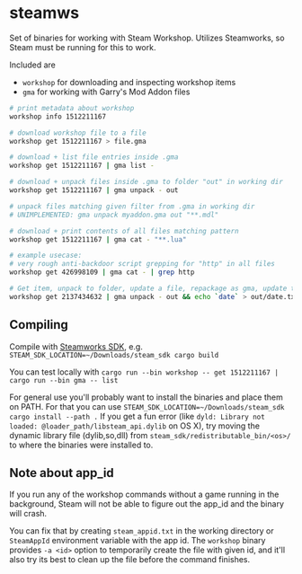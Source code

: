 # steamws

Set of binaries for working with Steam Workshop. Utilizes Steamworks, so Steam must be running for this to work.

Included are

- `workshop` for downloading and inspecting workshop items
- `gma` for working with Garry's Mod Addon files

```bash
# print metadata about workshop
workshop info 1512211167

# download workshop file to a file
workshop get 1512211167 > file.gma

# download + list file entries inside .gma
workshop get 1512211167 | gma list -

# download + unpack files inside .gma to folder "out" in working dir
workshop get 1512211167 | gma unpack - out

# unpack files matching given filter from .gma in working dir
# UNIMPLEMENTED: gma unpack myaddon.gma out "**.mdl"

# download + print contents of all files matching pattern
workshop get 1512211167 | gma cat - "**.lua"

# example usecase:
# very rough anti-backdoor script grepping for "http" in all files
workshop get 426998109 | gma cat - | grep http

# Get item, unpack to folder, update a file, repackage as gma, update to workshop
workshop get 2137434632 | gma unpack - out && echo `date` > out/date.txt && gma pack out | workshop update 2137434632 -
```

## Compiling

Compile with [Steamworks SDK](https://partner.steamgames.com/downloads/steamworks_sdk.zip), e.g. `STEAM_SDK_LOCATION=~/Downloads/steam_sdk cargo build`

You can test locally with `cargo run --bin workshop -- get 1512211167 | cargo run --bin gma -- list`

For general use you'll probably want to install the binaries and place them on PATH. For that you can use `STEAM_SDK_LOCATION=~/Downloads/steam_sdk cargo install --path .`
If you get a fun error (like `dyld: Library not loaded: @loader_path/libsteam_api.dylib` on OS X), try moving the dynamic library file (dylib,so,dll) from `steam_sdk/redistributable_bin/<os>/` to where the binaries were installed to.

## Note about app_id

If you run any of the workshop commands without a game running in the background, Steam
will not be able to figure out the app_id and the binary will crash.

You can fix that by creating `steam_appid.txt` in the working directory or `SteamAppId` environment variable with the app id.
The `workshop` binary provides `-a <id>` option to temporarily create the file with given id,
and it'll also try its best to clean up the file before the command finishes.
